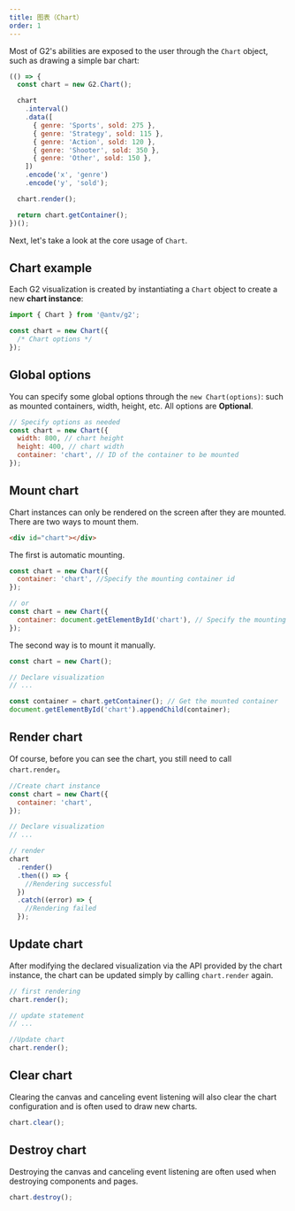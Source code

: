 ```yaml
---
title: 图表（Chart）
order: 1
---
```


Most of G2's abilities are exposed to the user through the `Chart` object, such as drawing a simple bar chart:

```js | ob
(() => {
  const chart = new G2.Chart();

  chart
    .interval()
    .data([
      { genre: 'Sports', sold: 275 },
      { genre: 'Strategy', sold: 115 },
      { genre: 'Action', sold: 120 },
      { genre: 'Shooter', sold: 350 },
      { genre: 'Other', sold: 150 },
    ])
    .encode('x', 'genre')
    .encode('y', 'sold');

  chart.render();

  return chart.getContainer();
})();
```

Next, let's take a look at the core usage of `Chart`.

## Chart example

Each G2 visualization is created by instantiating a `Chart` object to create a new **chart instance**:

```js
import { Chart } from '@antv/g2';

const chart = new Chart({
  /* Chart options */
});
```

## Global options

You can specify some global options through the `new Chart(options)`: such as mounted containers, width, height, etc. All options are **Optional**.

```js
// Specify options as needed
const chart = new Chart({
  width: 800, // chart height
  height: 400, // chart width
  container: 'chart', // ID of the container to be mounted
});
```

## Mount chart

Chart instances can only be rendered on the screen after they are mounted. There are two ways to mount them.

```html
<div id="chart"></div>
```

The first is automatic mounting.

```js
const chart = new Chart({
  container: 'chart', //Specify the mounting container id
});

// or
const chart = new Chart({
  container: document.getElementById('chart'), // Specify the mounting container
});
```

The second way is to mount it manually.

```js
const chart = new Chart();

// Declare visualization
// ...

const container = chart.getContainer(); // Get the mounted container
document.getElementById('chart').appendChild(container);
```

## Render chart

Of course, before you can see the chart, you still need to call `chart.render`。

```js
//Create chart instance
const chart = new Chart({
  container: 'chart',
});

// Declare visualization
// ...

// render
chart
  .render()
  .then(() => {
    //Rendering successful
  })
  .catch((error) => {
    //Rendering failed
  });
```

## Update chart

After modifying the declared visualization via the API provided by the chart instance, the chart can be updated simply by calling `chart.render` again.

```js
// first rendering
chart.render();

// update statement
// ...

//Update chart
chart.render();
```

## Clear chart

Clearing the canvas and canceling event listening will also clear the chart configuration and is often used to draw new charts.

```js
chart.clear();
```

## Destroy chart

Destroying the canvas and canceling event listening are often used when destroying components and pages.

```js
chart.destroy();
```